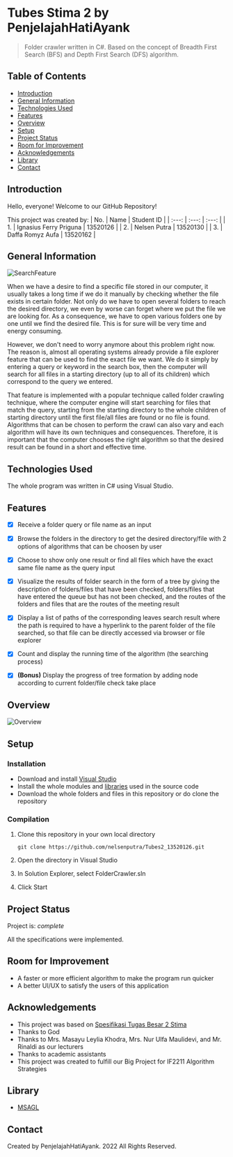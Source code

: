# Tubes Stima 2 by PenjelajahHatiAyank
> Folder crawler written in C#. Based on the concept of Breadth First Search (BFS) and Depth First Search (DFS) algorithm.


## Table of Contents
* [Introduction](#introduction)
* [General Information](#general-information)
* [Technologies Used](#technologies-used)
* [Features](#features)
* [Overview](#overview)
* [Setup](#setup)
* [Project Status](#project-status)
* [Room for Improvement](#room-for-improvement)
* [Acknowledgements](#acknowledgements)
* [Library](#library)
* [Contact](#contact)


## Introduction
Hello, everyone! Welcome to our GitHub Repository!

This project was created by:
| No. | Name | Student ID |
| :---: | :---: | :---: |
| 1. | Ignasius Ferry Priguna | 13520126 |
| 2. | Nelsen Putra | 13520130 |
| 3. | Daffa Romyz Aufa | 13520162 |


## General Information
![SearchFeature](https://www.digitalcitizen.life/wp-content/uploads/2020/10/explorer_search_10.png)

When we have a desire to find a specific file stored in our computer, it usually takes a long time if we do it manually by checking whether the file exists in certain folder. Not only do we have to open several folders to reach the desired directory, we even by worse can forget where we put the file we are looking for. As a consequence, we have to open various folders one by one until we find the desired file. This is for sure will be very time and energy consuming.

However, we don't need to worry anymore about this problem right now. The reason is, almost all operating systems already provide a file explorer feature that can be used to find the exact file we want. We do it simply by entering a query or keyword in the search box, then the computer will search for all files in a starting directory (up to all of its children) which correspond to the query we entered.

That feature is implemented with a popular technique called folder crawling technique, where the computer engine will start searching for files that match the query, starting from the starting directory to the whole children of starting directory until the first file/all files are found or no file is found. Algorithms that can be chosen to perform the crawl can also vary and each algorithm will have its own techniques and consequences. Therefore, it is important that the computer chooses the right algorithm so that the desired result can be found in a short and effective time.


## Technologies Used
The whole program was written in C# using Visual Studio.


## Features
- [x] Receive a folder query or file name as an input 
- [x] Browse the folders in the directory to get the desired directory/file with 2 options of algorithms that can be choosen by user
- [x] Choose to show only one result or find all files which have the exact same file name as the query input
- [x] Visualize the results of folder search in the form of a tree by giving the description of folders/files that have been checked, folders/files that have entered the queue but has not been checked, and the routes of the folders and files that are the routes of the meeting result
- [x] Display a list of paths of the corresponding leaves search result where the path is required to have a hyperlink to the parent folder of the file
searched, so that file can be directly accessed via browser or file explorer
- [x] Count and display the running time of the algorithm (the searching process)
- [x] **(Bonus)** Display the progress of tree formation by adding node according to current folder/file check take place


## Overview
![Overview](https://drive.google.com/uc?export=view&id=1_hT1eO8VugiLuk7CbM8qe6-UxR1P_8_D)


## Setup
### Installation
- Download and install [Visual Studio](https://visualstudio.microsoft.com/vs/) 
- Install the whole modules and [libraries](#library) used in the source code
- Download the whole folders and files in this repository or do clone the repository

### Compilation 
1. Clone this repository in your own local directory

    `git clone https://github.com/nelsenputra/Tubes2_13520126.git`

2. Open the directory in Visual Studio
    
3. In Solution Explorer, select FolderCrawler.sln
 
4. Click Start


## Project Status
Project is: _complete_

All the specifications were implemented.


## Room for Improvement
- A faster or more efficient algorithm to make the program run quicker
- A better UI/UX to satisfy the users of this application


## Acknowledgements
- This project was based on [Spesifikasi Tugas Besar 2 Stima](https://drive.google.com/file/d/1Enil91-RvdyFESd8eqUBWWyV6OdFU7Hm/view?usp=sharing)
- Thanks to God
- Thanks to Mrs. Masayu Leylia Khodra, Mrs. Nur Ulfa Maulidevi, and Mr. Rinaldi as our lecturers
- Thanks to academic assistants
- This project was created to fulfill our Big Project for IF2211 Algorithm Strategies

## Library
* [MSAGL](https://www.microsoft.com/en-us/research/project/microsoft-automatic-graph-layout/)

## Contact
Created by PenjelajahHatiAyank. 2022 All Rights Reserved.
